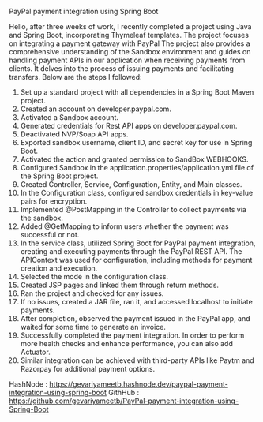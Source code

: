 PayPal payment integration using Spring Boot

Hello, after three weeks of work, I recently completed a project using Java and Spring Boot, incorporating Thymeleaf templates. The project focuses on integrating a payment gateway with PayPal
The project also provides a comprehensive understanding of the Sandbox environment and guides on handling payment APIs in our application when receiving payments from clients. It delves into the process of issuing payments and facilitating transfers.
Below are the steps I followed:

1. Set up a standard project with all dependencies in a Spring Boot Maven project.
2. Created an account on developer.paypal.com.
3. Activated a Sandbox account.
4. Generated credentials for Rest API apps on developer.paypal.com.
5. Deactivated NVP/Soap API apps.
6. Exported sandbox username, client ID, and secret key for use in Spring Boot.
7. Activated the action and granted permission to SandBox WEBHOOKS.
8. Configured Sandbox in the application.properties/application.yml file of the Spring Boot project.
9. Created Controller, Service, Configuration, Entity, and Main classes.
10. In the Configuration class, configured sandbox credentials in key-value pairs for encryption.
11. Implemented @PostMapping in the Controller to collect payments via the sandbox.
12. Added @GetMapping to inform users whether the payment was successful or not.
13. In the service class, utilized Spring Boot for PayPal payment integration, creating and executing payments through the PayPal REST API. The APIContext was used for configuration, including methods for payment creation and execution.
14. Selected the mode in the configuration class.
15. Created JSP pages and linked them through return methods.
16. Ran the project and checked for any issues.
17. If no issues, created a JAR file, ran it, and accessed localhost to initiate payments.
18. After completion, observed the payment issued in the PayPal app, and waited for some time to generate an invoice.
19. Successfully completed the payment integration. In order to perform more health checks and enhance performance, you can also add Actuator.
20. Similar integration can be achieved with third-party APIs like Paytm and Razorpay for additional payment options.

HashNode : https://gevariyameetb.hashnode.dev/paypal-payment-integration-using-spring-boot
GithHub : https://github.com/gevariyameetb/PayPal-payment-integration-using-Spring-Boot

